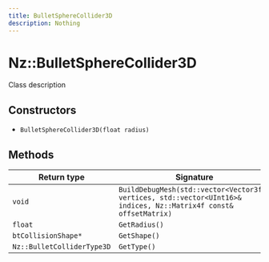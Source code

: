 ```yaml
---
title: BulletSphereCollider3D
description: Nothing
---
```


# Nz::BulletSphereCollider3D

Class description

## Constructors

- `BulletSphereCollider3D(float radius)`

## Methods

| Return type | Signature |
| ----------- | --------- |
| `void` | `BuildDebugMesh(std::vector<Vector3f>& vertices, std::vector<UInt16>& indices, Nz::Matrix4f const& offsetMatrix)` |
| `float` | `GetRadius()` |
| `btCollisionShape*` | `GetShape()` |
| `Nz::BulletColliderType3D` | `GetType()` |
